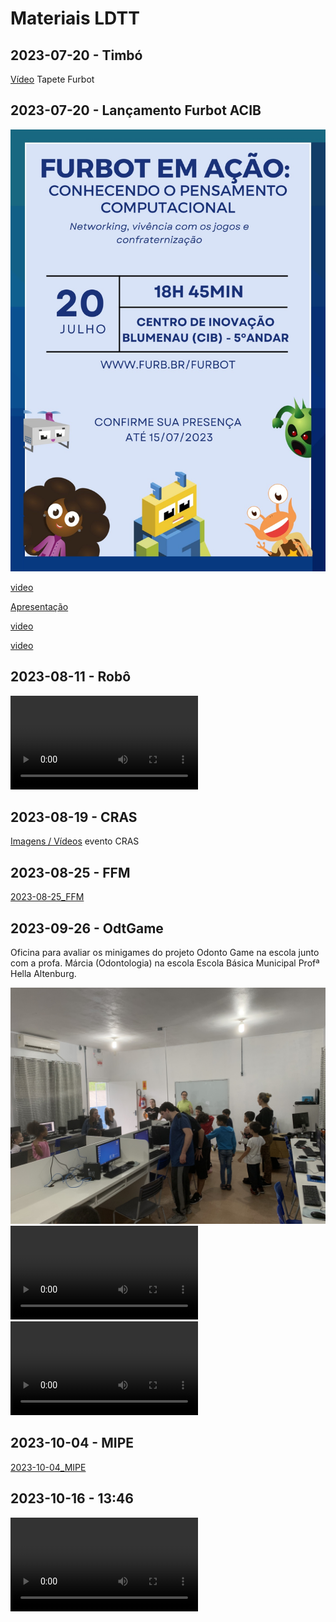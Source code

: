 # Materiais LDTT

## 2023-07-20 - Timbó

[Vídeo](./Documentos/2023-07-14_Timbo.mp4) Tapete Furbot

## 2023-07-20 - Lançamento Furbot ACIB

![image](./Documentos/2023-07-20_evento.jpeg)  

[video](./Documentos/2023-07-20_Video.mp4)

[Apresentação](./Documentos/2023-07-20_apresentacao.pdf)

[video](./Documentos/2023-07-20_Instagram.mp4)

[video](./Documentos/2023-07-20_NDTV.mp4)

## 2023-08-11 - Robô

![2023-08-11_Robo](./Documentos/2023-08-11_Robo.mp4)

## 2023-08-19 - CRAS

[Imagens / Vídeos](./CRAS%202023-08-19/ "2023-08-19_CRAS") evento CRAS  

## 2023-08-25 - FFM

[2023-08-25_FFM](./Documentos/2023-08-25_FFM.png)  

## 2023-09-26 - OdtGame

Oficina para avaliar os minigames do projeto Odonto Game na escola junto com a profa. Márcia (Odontologia) na escola Escola Básica Municipal Profª Hella Altenburg.  

![2023-09-26_OdtGame_a](./Documentos/2023-09-26_OdtGame_a.jpeg)  
![video](./Documentos/2023-09-26_OdtGame_b.mp4)
![video](./Documentos/2023-09-26_OdtGame_c.mp4)

## 2023-10-04 - MIPE

[2023-10-04_MIPE](./Documentos/2023-10-04_MIPE.pdf "2023-10-04_MIPE")  

## 2023-10-16 - 13:46

![video](./Documentos/2023-10-16_LDTT_institucional.mp4)
